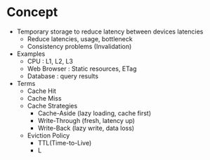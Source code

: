 # Concept
* Temporary storage to reduce latency between devices latencies
	* Reduce latencies, usage, bottleneck
	* Consistency problems (Invalidation)
* Examples
	* CPU : L1, L2, L3
	* Web Browser : Static resources, ETag
	* Database : query results
* Terms
	* Cache Hit
	* Cache Miss
	* Cache Strategies
		* Cache-Aside (lazy loading, cache first)
		* Write-Through (fresh, latency up)
		* Write-Back (lazy write, data loss)
	* Eviction Policy
		* TTL(Time-to-Live)
		* L